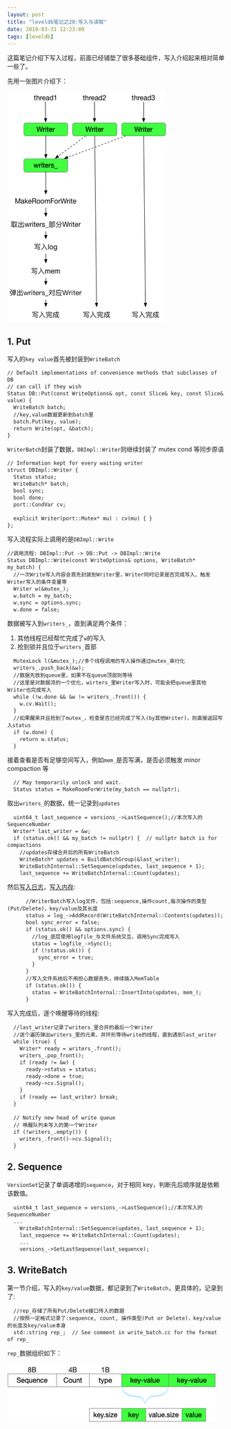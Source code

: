 ```yaml
---
layout: post
title: "leveldb笔记之20:写入与读取"
date: 2019-03-31 12:23:09
tags: [leveldb]
---
```


这篇笔记介绍下写入过程，前面已经铺垫了很多基础组件，写入介绍起来相对简单一些了。

先用一张图片介绍下：

![Write](assets/images/leveldb/Write.png)

## 1. Put

写入的`key value`首先被封装到`WriteBatch`

```
// Default implementations of convenience methods that subclasses of DB
// can call if they wish
Status DB::Put(const WriteOptions& opt, const Slice& key, const Slice& value) {
  WriteBatch batch;
  //key,value数据更新到batch里
  batch.Put(key, value);
  return Write(opt, &batch);
}
```

`WriterBatch`封装了数据，`DBImpl::Writer`则继续封装了 mutex cond 等同步原语

```
// Information kept for every waiting writer
struct DBImpl::Writer {
  Status status;
  WriteBatch* batch;
  bool sync;
  bool done;
  port::CondVar cv;

  explicit Writer(port::Mutex* mu) : cv(mu) { }
};
```

写入流程实际上调用的是`DBImpl::Write`

```
//调用流程: DBImpl::Put -> DB::Put -> DBImpl::Write
Status DBImpl::Write(const WriteOptions& options, WriteBatch* my_batch) {
  //一次Write写入内容会首先封装到Writer里，Writer同时记录是否完成写入、触发Writer写入的条件变量等
  Writer w(&mutex_);
  w.batch = my_batch;
  w.sync = options.sync;
  w.done = false;
```

数据被写入到`writers_`，直到满足两个条件：  
1. 其他线程已经帮忙完成了`w`的写入  
2. 抢到锁并且位于`writers_`首部  

```
  MutexLock l(&mutex_);//多个线程调用的写入操作通过mutex_串行化
  writers_.push_back(&w);
  //数据先放到queue里，如果不在queue顶部则等待
  //这里是对数据流的一个优化，wirters_里Writer写入时，可能会把queue里其他Writer也完成写入
  while (!w.done && &w != writers_.front()) {
    w.cv.Wait();
  }
  //如果醒来并且抢到了mutex_，检查是否已经完成了写入(by其他Writer)，则直接返回写入status
  if (w.done) {
    return w.status;
  }
```

接着查看是否有足够空间写入，例如`mem_`是否写满，是否必须触发 minor compaction 等

```
  // May temporarily unlock and wait.
  Status status = MakeRoomForWrite(my_batch == nullptr);
```

取出`writers_`的数据，统一记录到`updates`

```
  uint64_t last_sequence = versions_->LastSequence();//本次写入的SequenceNumber
  Writer* last_writer = &w;
  if (status.ok() && my_batch != nullptr) {  // nullptr batch is for compactions
    //updates存储合并后的所有WriteBatch
    WriteBatch* updates = BuildBatchGroup(&last_writer);
    WriteBatchInternal::SetSequence(updates, last_sequence + 1);
    last_sequence += WriteBatchInternal::Count(updates);
```

然后[写入日志](https://izualzhy.cn/leveldb-log)，[写入内存](https://izualzhy.cn/memtable-leveldb):

```
      //WriterBatch写入log文件，包括:sequence,操作count,每次操作的类型(Put/Delete)，key/value及其长度
      status = log_->AddRecord(WriteBatchInternal::Contents(updates));
      bool sync_error = false;
      if (status.ok() && options.sync) {
        //log_底层使用logfile_与文件系统交互，调用Sync完成写入
        status = logfile_->Sync();
        if (!status.ok()) {
          sync_error = true;
        }
      }
      //写入文件系统后不用担心数据丢失，继续插入MemTable
      if (status.ok()) {
        status = WriteBatchInternal::InsertInto(updates, mem_);
      }
```

写入完成后，逐个唤醒等待的线程:

```
  //last_writer记录了writers_里合并的最后一个Writer
  //逐个遍历弹出writers_里的元素，并环形等待write的线程，直到遇到last_writer
  while (true) {
    Writer* ready = writers_.front();
    writers_.pop_front();
    if (ready != &w) {
      ready->status = status;
      ready->done = true;
      ready->cv.Signal();
    }
    if (ready == last_writer) break;
  }

  // Notify new head of write queue
  // 唤醒队列未写入的第一个Writer
  if (!writers_.empty()) {
    writers_.front()->cv.Signal();
  }
```

## 2. Sequence

`VersionSet`记录了单调递增的`sequence`，对于相同 key，判断先后顺序就是依赖该数值。

```
  uint64_t last_sequence = versions_->LastSequence();//本次写入的SequenceNumber
  ...
    WriteBatchInternal::SetSequence(updates, last_sequence + 1);
    last_sequence += WriteBatchInternal::Count(updates);
    ...
    versions_->SetLastSequence(last_sequence);
```

## 3. WriteBatch

第一节介绍，写入的`key/value`数据，都记录到了`WriteBatch`，更具体的，记录到了:

```
  //rep_存储了所有Put/Delete接口传入的数据
  //按照一定格式记录了:sequence, count, 操作类型(Put or Delete)，key/value的长度及key/value本身
  std::string rep_;  // See comment in write_batch.cc for the format of rep_
```

`rep_`数据组织如下：

![Write](assets/images/leveldb/WriteBatch.png)